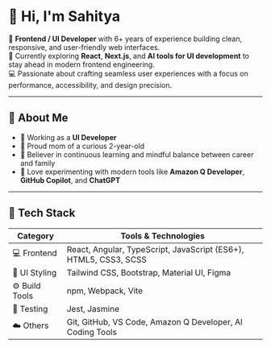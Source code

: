 # 👋 Hi, I'm Sahitya

🎨 **Frontend / UI Developer** with 6+ years of experience building clean, responsive, and user-friendly web interfaces.  
🌱 Currently exploring **React**, **Next.js**, and **AI tools for UI development** to stay ahead in modern frontend engineering.  
💻 Passionate about crafting seamless user experiences with a focus on performance, accessibility, and design precision.  

---

## 💫  **About Me**
- 💼 Working as a **UI Developer**
- 🧒 Proud mom of a curious 2-year-old
- 🌿 Believer in continuous learning and mindful balance between career and family
- 🧩 Love experimenting with modern tools like **Amazon Q Developer**, **GitHub Copilot**, and **ChatGPT**

---

## 🧰 **Tech Stack**
| Category | Tools & Technologies |
|-----------|----------------------|
| 💻 Frontend | React, Angular, TypeScript, JavaScript (ES6+), HTML5, CSS3, SCSS |
| 🎨 UI Styling | Tailwind CSS, Bootstrap, Material UI, Figma |
| ⚙️ Build Tools | npm, Webpack, Vite |
| 🧪 Testing | Jest, Jasmine |
| ☁️ Others | Git, GitHub, VS Code, Amazon Q Developer, AI Coding Tools |
